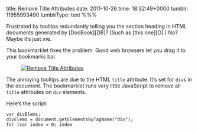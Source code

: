 title: Remove Title Attributes
date: 2011-10-26
time: 18:32:49+0000
tumblr: 11955993490
tumblrType: text
%%%

Frustrated by tooltips redundantly telling you the section heading in HTML documents generated by [DocBook][DB]? (Such as [this one][O].) No? Maybe it&rsquo;s just me. 

This bookmarklet fixes the problem. Good web browsers let you drag it to your bookmarks bar. 

<a href="javascript:var%20divElems;%20divElems%20=%20document.getElementsByTagName('div');%20for%20(var%20index%20=%200;%20index%20&lt;%20divElems.length;%20index++)%20%7B%20divElems%5Bindex%5D.removeAttribute('title');%7D"><figure data-orig-height="24" data-orig-width="157"><img src="40ac0abed5f53e6275543c2b5e8fa9500b49d0b9.png" alt="Remove Title Attributes" data-orig-height="24" data-orig-width="157"></figure></a>

The annoying tooltips are due to the HTML `title` attribute. It&rsquo;s set for `div`s in the document. The bookmarklet runs very little JavaScript to remove all `title` attributes on `div` elements. 

Here&rsquo;s the script:

	var divElems;
	divElems = document.getElementsByTagName("div");
	for (var index = 0; index 
